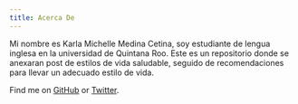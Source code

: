 ```yaml
---
title: Acerca De
---
```


Mi nombre es Karla Michelle Medina Cetina, soy estudiante de lengua inglesa en la universidad de Quintana Roo.
Este es un repositorio donde se anexaran post de estilos de vida saludable, seguido de recomendaciones para llevar un adecuado estilo de vida.

Find me on [GitHub](https://karla-ui.github.io/practica2/.) or [Twitter](https://twitter.com).
